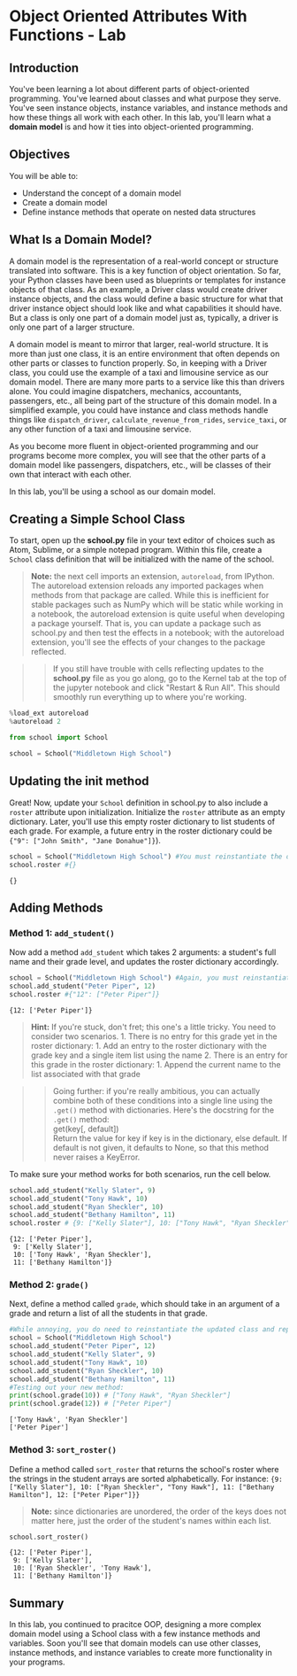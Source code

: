 
# Object Oriented Attributes With Functions - Lab

## Introduction
You've been learning a lot about different parts of object-oriented programming. You've learned about classes and what purpose they serve. You've seen instance objects, instance variables, and instance methods and how these things all work with each other. In this lab, you'll learn what a **domain model** is and how it ties into object-oriented programming.

## Objectives

You will be able to:

* Understand the concept of a domain model
* Create a domain model
* Define instance methods that operate on nested data structures

## What Is a Domain Model?

A domain model is the representation of a real-world concept or structure translated into software. This is a key function of object orientation. So far, your Python classes have been used as blueprints or templates for instance objects of that class. As an example, a Driver class would create driver instance objects, and the class would define a basic structure for what that driver instance object should look like and what capabilities it should have. But a class is only one part of a domain model just as, typically, a driver is only one part of a larger structure.

A domain model is meant to mirror that larger, real-world structure. It is more than just one class, it is an entire environment that often depends on other parts or classes to function properly. So, in keeping with a Driver class, you could use the example of a taxi and limousine service as our domain model. There are many more parts to a service like this than drivers alone. You could imagine dispatchers, mechanics, accountants, passengers, etc., all being part of the structure of this domain model. In a simplified example, you could have instance and class methods handle things like `dispatch_driver`, `calculate_revenue_from_rides`, `service_taxi`, or any other function of a taxi and limousine service.

As you become more fluent in object-oriented programming and our programs become more complex, you will see that the other parts of a domain model like passengers, dispatchers, etc., will be classes of their own that interact with each other. 

In this lab, you'll be using a school as our domain model.

## Creating a Simple School Class

To start, open up the **school.py** file in your text editor of choices such as Atom, Sublime, or a simple notepad program. Within this file, create a `School` class definition that will be initialized with the name of the school.

> **Note:** the next cell imports an extension, `autoreload`, from IPython. The autoreload extension reloads any imported packages when methods from that package are called. While this is inefficient for stable packages such as NumPy which will be static while working in a notebook, the autoreload extension is quite useful when developing a package yourself. That is, you can update a package such as school.py and then test the effects in a notebook; with the autoreload extension, you'll see the effects of your changes to the package reflected. 

>> If you still have trouble with cells reflecting updates to the **school.py** file as you go along, go to the Kernel tab at the top of the jupyter notebook and click "Restart & Run All". This should smoothly run everything up to where you're working.




```python
%load_ext autoreload
%autoreload 2
```


```python
from school import School
```


```python
school = School("Middletown High School")
```

## Updating the __init__ method

Great! Now, update your `School` definition in school.py to also include a `roster` attribute upon initialization. Initialize the `roster` attribute as an empty dictionary. Later, you'll use this empty roster dictionary to list students of each grade. For example, a future entry in the roster dictionary could be `{"9": ["John Smith", "Jane Donahue"]}`).


```python
school = School("Middletown High School") #You must reinstantiate the object since you've modified the class definition!
school.roster #{}
```




    {}



## Adding Methods

### Method 1: `add_student()`
Now add a method `add_student` which takes 2 arguments: a student's full name and their grade level, and updates the roster dictionary accordingly. 


```python
school = School("Middletown High School") #Again, you must reinstantiate since you've modified the class!
school.add_student("Peter Piper", 12)
school.roster #{"12": ["Peter Piper"]}
```




    {12: ['Peter Piper']}



> **Hint:** If you're stuck, don't fret; this one's a little tricky. You need to consider two scenarios.
    1. There is no entry for this grade yet in the roster dictionary:
        1. Add an entry to the roster dictionary with the grade key and a single item list using the name
    2. There is an entry for this grade in the roster dictionary:
        1. Append the current name to the list associated with that grade
        
>> Going further: if you're really ambitious, you can actually combine both of these conditions into a single line using the `.get()` method with dictionaries. Here's the docstring for the `.get()` method:  
get(key[, default])  
    Return the value for key if key is in the dictionary, else default. If default is not given, it defaults to None, so that this method never raises a KeyError.


To make sure your method works for both scenarios, run the cell below.


```python
school.add_student("Kelly Slater", 9)
school.add_student("Tony Hawk", 10)
school.add_student("Ryan Sheckler", 10)
school.add_student("Bethany Hamilton", 11)
school.roster # {9: ["Kelly Slater"], 10: ["Tony Hawk", "Ryan Sheckler"], 11: ["Bethany Hamilton"], 12: ["Peter Piper"]}
```




    {12: ['Peter Piper'],
     9: ['Kelly Slater'],
     10: ['Tony Hawk', 'Ryan Sheckler'],
     11: ['Bethany Hamilton']}



### Method 2: `grade()`
Next, define a method called `grade`, which should take in an argument of a grade and return a list of all the students in that grade. 




```python
#While annoying, you do need to reinstantiate the updated class and repform the previous methods
school = School("Middletown High School") 
school.add_student("Peter Piper", 12)
school.add_student("Kelly Slater", 9)
school.add_student("Tony Hawk", 10)
school.add_student("Ryan Sheckler", 10)
school.add_student("Bethany Hamilton", 11)
#Testing out your new method:
print(school.grade(10)) # ["Tony Hawk", "Ryan Sheckler"]
print(school.grade(12)) # ["Peter Piper"]
```

    ['Tony Hawk', 'Ryan Sheckler']
    ['Peter Piper']


### Method 3: `sort_roster()`
Define a method called `sort_roster` that returns the school's roster where the strings in the student arrays are sorted alphabetically. For instance:
`{9: ["Kelly Slater"], 10: ["Ryan Sheckler", "Tony Hawk"], 11: ["Bethany Hamilton"], 12: ["Peter Piper"]}}`

>**Note:** since dictionaries are unordered, the order of the keys does not matter here, just the order of the student's names within each list.


```python
school.sort_roster()
```




    {12: ['Peter Piper'],
     9: ['Kelly Slater'],
     10: ['Ryan Sheckler', 'Tony Hawk'],
     11: ['Bethany Hamilton']}



## Summary
In this lab, you continued to pracitce OOP, designing a more complex domain model using a School class with a few instance methods and variables. Soon you'll see that domain models can use other classes, instance methods, and instance variables to create more functionality in your programs.
